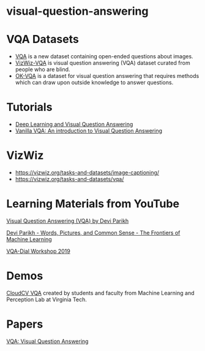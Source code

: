 # visual-question-answering


# VQA Datasets
- [VQA](https://visualqa.org/download.html) is a new dataset containing open-ended questions about images.
- [VizWiz-VQA](https://vizwiz.org/tasks-and-datasets/vqa/) is visual question answering (VQA) dataset curated from people who are blind.
- [OK-VQA](https://okvqa.allenai.org/download.html) is a dataset for visual question answering that requires methods which can draw upon outside knowledge to answer questions.

# Tutorials
- [Deep Learning and Visual Question Answering](https://towardsdatascience.com/deep-learning-and-visual-question-answering-c8c8093941bc)
- [Vanilla VQA: An introduction to Visual Question Answering](https://medium.com/ai2-blog/vanilla-vqa-adcaaaa94336)

# VizWiz
- https://vizwiz.org/tasks-and-datasets/image-captioning/
- https://vizwiz.org/tasks-and-datasets/vqa/

# Learning Materials from YouTube
[Visual Question Answering (VQA) by Devi Parikh](https://www.youtube.com/watch?v=ElZADFTer4I)

[Devi Parikh - Words, Pictures, and Common Sense - The Frontiers of Machine Learning](https://www.youtube.com/watch?v=wmcmBpfaQaU)

[VQA-Dial Workshop 2019](https://youtube.com/playlist?list=PL-fZD610i7yAjD7jU5sQkrx5esgGQ55yi)

# Demos
[CloudCV VQA](http://vqa.cloudcv.org/) created by students and faculty from Machine Learning and Perception Lab at Virginia Tech.

# Papers
[VQA: Visual Question Answering](https://arxiv.org/abs/1505.00468)

